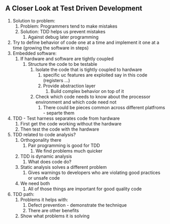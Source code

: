 ## A Closer Look at Test Driven Development ##
1. Solution to problem:
	1. Problem: Programmers tend to make mistakes
	2. Solution: TDD helps us prevent mistakes
		1. Against debug later programming
2. Try to define behavior of code one at a time and implement it one at a time (growing the software in steps)
3. Embedded software:
	1. If hardware and software are tightly coupled
		1. Structure the code to be testable
			1. Isolate the code that is tightly coupled to hardware
				1. specific uc features are exploited say in this code (registers ...)
				2. Provide abstraction layer
					1. Build complex behavior on top of it
			2. Check which code needs to know about the processor environment and which code need not
				1. There could be pieces common across different platfroms - separte them
4. TDD - Test harness separates code from hardware
	1. First get the code working without the hardware
	2. Then test the code with the hardware
5. TDD related to code analysis?
	1. Orthogonality there
		1. Pair programming is good for TDD
			1. We find problems much quicker
	2. TDD is dynamic analysis
		1. What does code do?
	3. Static analysis solves a different problem
		1. Gives warnings to developers who are violating good practices or unsafe code
	4. We need both
		1. All of those things are important for good quality code
6. TDD path:
	1. Problems it helps with:
		1. Defect prevention - demonstrate the technique
		2. There are other benefits
	2. Show what problems it is solving